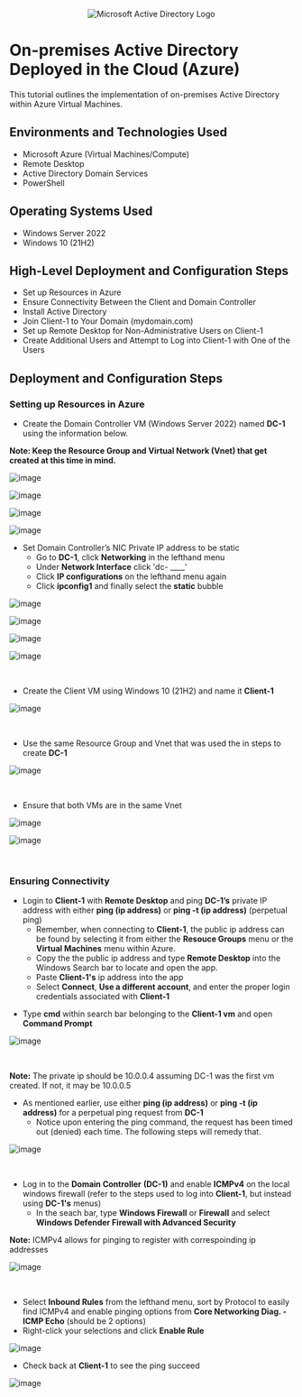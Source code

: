 <p align="center">
<img src="https://i.imgur.com/pU5A58S.png" alt="Microsoft Active Directory Logo"/>
</p>

<h1>On-premises Active Directory Deployed in the Cloud (Azure)</h1>
This tutorial outlines the implementation of on-premises Active Directory within Azure Virtual Machines.<br />


<h2>Environments and Technologies Used</h2>

- Microsoft Azure (Virtual Machines/Compute)
- Remote Desktop
- Active Directory Domain Services
- PowerShell

<h2>Operating Systems Used </h2>

- Windows Server 2022
- Windows 10 (21H2)

<h2>High-Level Deployment and Configuration Steps</h2>

- Set up Resources in Azure
- Ensure Connectivity Between the Client and Domain Controller
- Install Active Directory
- Join Client-1 to Your Domain (mydomain.com)
- Set up Remote Desktop for Non-Administrative Users on Client-1
- Create Additional Users and Attempt to Log into Client-1 with One of the Users

<h2>Deployment and Configuration Steps</h2>

<h3>Setting up Resources in Azure</h3>

- Create the Domain Controller VM (Windows Server 2022) named <b>DC-1</b> using the information below.

<b>Note: Keep the Resource Group and Virtual Network (Vnet) that get created at this time in mind.</b>

![image](https://github.com/dgrofsick/config-AD/assets/148154704/0c3a7e80-c66b-4edd-82ed-4ef134f1b283)

![image](https://github.com/dgrofsick/config-AD/assets/148154704/f4762546-1ad2-44a4-ba2f-62f565c42663)

![image](https://github.com/dgrofsick/config-AD/assets/148154704/a9d69d77-640f-4697-bcdc-ea4a68e84717)

![image](https://github.com/dgrofsick/config-AD/assets/148154704/1f5853b2-504b-493d-aac4-173ba03c5b86)

<p>

- Set Domain Controller’s NIC Private IP address to be static
  -  Go to <b>DC-1</b>, click <b>Networking</b> in the lefthand menu 
  -  Under <b>Network Interface</b> click 'dc- ____'
  -  Click <b>IP configurations</b> on the lefthand menu again
  -  Click <b>ipconfig1</b> and finally select the <b>static</b> bubble

</p>

![image](https://github.com/dgrofsick/config-AD/assets/148154704/32033cc9-2cc0-449b-9706-ea4c61f5f807)

![image](https://github.com/dgrofsick/config-AD/assets/148154704/db9b4ccd-5e4d-49ad-98f4-57fd6e192de6)

![image](https://github.com/dgrofsick/config-AD/assets/148154704/5b1cc7df-4941-48cd-8fb8-2a84af59472a)

![image](https://github.com/dgrofsick/config-AD/assets/148154704/4f6bbc7a-e137-46fc-a1fe-30a8b54f2b4a)

<br />

- Create the Client VM using Windows 10 (21H2) and name it <b>Client-1</b>

![image](https://github.com/dgrofsick/config-AD/assets/148154704/22d620f0-6bd9-4ea5-86f1-7876f2bb89bc)

<br />

- Use the same Resource Group and Vnet that was used the in steps to create <b>DC-1</b>

![image](https://github.com/dgrofsick/config-AD/assets/148154704/4bb65d31-7b95-41fd-8591-8ac8f0d66a0d)

<br />

- Ensure that both VMs are in the same Vnet

![image](https://github.com/dgrofsick/config-AD/assets/148154704/5974e849-c189-403d-9817-45d70e44b95f)

![image](https://github.com/dgrofsick/config-AD/assets/148154704/d6488ef8-d831-4f17-b51b-5fea14019cee)

<br />

<p>

<h3>Ensuring Connectivity</h3>

</p>

<p>

- Login to <b>Client-1</b> with <b>Remote Desktop</b> and ping <b>DC-1’s</b> private IP address with either <b>ping (ip address)</b> or <b>ping -t (ip address)</b> (perpetual ping)
  - Remember, when connecting to <b>Client-1</b>, the public ip address can be found by selecting it from either the <b>Resouce Groups</b> menu or the <b>Virtual Machines</b> menu within Azure.
  - Copy the the public ip address and type <b>Remote Desktop</b> into the Windows Search bar to locate and open the app.
  - Paste <b>Client-1's</b> ip address into the app
  - Select <b>Connect</b>, <b>Use a different account</b>, and enter the proper login credentials associated with <b>Client-1</b>

</p>

- Type <b>cmd</b> within search bar belonging to the <b>Client-1 vm</b> and open <b>Command Prompt</b>

![image](https://github.com/dgrofsick/config-AD/assets/148154704/ca7d602c-f794-4221-bfb1-665a3bc96cbb)

<br />

<b>Note:</b> The private ip should be 10.0.0.4 assuming DC-1 was the first vm created.  If not, it may be 10.0.0.5
- As mentioned earlier, use either <b>ping (ip address)</b> or <b>ping -t (ip address)</b> for a perpetual ping request from <b>DC-1</b>
  - Notice upon entering the ping command, the request has been timed out (denied) each time.  The following steps will remedy that.

![image](https://github.com/dgrofsick/config-AD/assets/148154704/8c34afcc-5e96-4adf-a755-d6f877a828fe)

<br />

<p>

- Log in to the <b>Domain Controller</b> <b>(DC-1)</b> and enable <b>ICMPv4</b> on the local windows firewall (refer to the steps used to log into <b>Client-1</b>, but instead using <b>DC-1's</b> menus)
  -  In the seach bar, type <b>Windows Firewall</b> or <b>Firewall</b> and select <b>Windows Defender Firewall with Advanced Security</b>

<b>Note:</b> ICMPv4 allows for pinging to register with correspoinding ip addresses

![image](https://github.com/dgrofsick/config-AD/assets/148154704/f006a056-dbfb-4db3-8d91-b3b937f65876)

<br />

-  Select <b>Inbound Rules</b> from the lefthand menu, sort by Protocol to easily find ICMPv4 and enable pinging options from <b>Core Networking Diag. - ICMP Echo</b> (should be 2 options)
  - Right-click your selections and click <b>Enable Rule</b> 

![image](https://github.com/dgrofsick/config-AD/assets/148154704/aa29d19c-dbd4-4fd6-b8bc-3765ff5c1db5)

</p>

<p>

- Check back at <b>Client-1</b> to see the ping succeed

![image](https://github.com/dgrofsick/config-AD/assets/148154704/42896ac0-826c-4dbe-8c62-629c8f5c1606)

<br />

</p>

